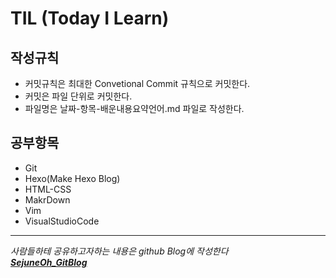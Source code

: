 # TIL (Today I Learn)


## 작성규칙
- 커밋규칙은 최대한 Convetional Commit 규칙으로 커밋한다.
- 커밋은 파일 단위로 커밋한다.
- 파일명은 날짜-항목-배운내용요약언어.md 파일로 작성한다.

## 공부항목
- Git
- Hexo(Make Hexo Blog)
- HTML-CSS
- MakrDown
- Vim
- VisualStudioCode
---

_사람들하테 공유하고자하는 내용은 github Blog에 작성한다_<br/>
**_[SejuneOh_GitBlog](https://sejuneoh.github.io/)_**
